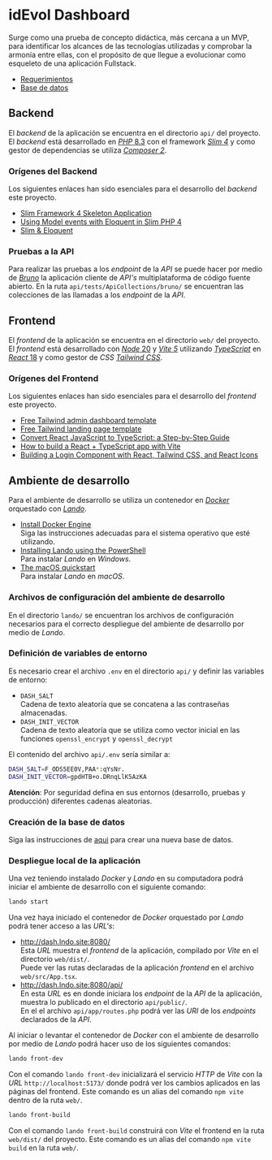 # idEvol Dashboard
Surge como una prueba de concepto didáctica, más cercana a un MVP, para identificar los alcances de las tecnologías utilizadas y comprobar la armonía entre ellas, con el propósito de que llegue a evolucionar como esqueleto de una aplicación Fullstack.

- [Requerimientos](docs/requirements.md)
- [Base de datos](docs/database.md)

## Backend
El _backend_ de la aplicación se encuentra en el directorio `api/` del proyecto. El _backend_ está desarrollado en [_PHP_ 8.3](https://www.php.net/releases/8.3/es.php) con el framework [_Slim 4_](https://www.slimframework.com/docs/v4/) y como gestor de dependencias se utiliza [_Composer 2_](https://getcomposer.org/doc/00-intro.md).

### Orígenes del Backend
Los siguientes enlaces han sido esenciales para el desarrollo del _backend_ este proyecto.
- [Slim Framework 4 Skeleton Application](https://github.com/slimphp/Slim-Skeleton)
- [Using Model events with Eloquent in Slim PHP 4](https://www.enovision.net/using-model-events-eloquent-slim-php)
- [Slim & Eloquent](https://github.com/kladd/slim-eloquent)

### Pruebas a la API
Para realizar las pruebas a los _endpoint_ de la _API_ se puede hacer por medio de [_Bruno_](https://www.usebruno.com/) la aplicación cliente de _API's_ multiplataforma de código fuente abierto. En la ruta `api/tests/ApiCollections/bruno/` se encuentran las colecciones de las llamadas a los _endpoint_ de la _API_.

## Frontend
El _frontend_ de la aplicación se encuentra en el directorio `web/` del proyecto. El _frontend_ está desarrollado con [_Node_ 20](https://nodejs.org/en/) y [_Vite 5_](https://es.vitejs.dev/) utilizando [_TypeScript_](https://www.typescriptlang.org/) en [_React_ 18](https://es.react.dev/) y como gestor de _CSS_ [_Tailwind CSS_](https://tailwindcss.com/).

### Orígenes del Frontend
Los siguientes enlaces han sido esenciales para el desarrollo del _frontend_ este proyecto.
- [Free Tailwind admin dashboard template](https://github.com/cruip/tailwind-dashboard-template)
- [Free Tailwind landing page template](https://github.com/cruip/tailwind-landing-page-template)
- [Convert React JavaScript to TypeScript: a Step-by-Step Guide](https://www.technigo.io/explained/convert-react-javascript-to-typescript)
- [How to build a React + TypeScript app with Vite](https://blog.logrocket.com/build-react-typescript-app-vite/)
- [Building a Login Component with React, Tailwind CSS, and React Icons](https://medium.com/@ryaddev/building-a-login-component-with-react-tailwind-css-and-react-icons-12cdcb26ed27)

## Ambiente de desarrollo
Para el ambiente de desarrollo se utiliza un contenedor en [_Docker_](https://www.docker.com/) orquestado con [_Lando_](https://docs.lando.dev/getting-started/).

- [Install Docker Engine](https://docs.docker.com/engine/install/)\
  Siga las instrucciones adecuadas para el sistema operativo que esté utilizando.
- [Installing Lando using the PowerShell](https://docs.lando.dev/install/windows.html)\
  Para instalar _Lando_ en _Windows_.
- [The macOS quickstart](https://docs.lando.dev/install/macos.html)\
  Para instalar _Lando_ en _macOS_.

### Archivos de configuración del ambiente de desarrollo
En el directorio `lando/` se encuentran los archivos de configuración necesarios para el correcto despliegue del ambiente de desarrollo por medio de _Lando_.

### Definición de variables de entorno
Es necesario crear el archivo `.env` en el directorio `api/` y definir las variables de entorno:
- `DASH_SALT`\
  Cadena de texto aleatoría que se concatena a las contraseñas almacenadas.
- `DASH_INIT_VECTOR`\
  Cadena de texto aleatoría que se utiliza como vector inicial en las funciones `openssl_encrypt` y `openssl_decrypt`

El contenido del archivo `api/.env` sería similar a:
```bash
DASH_SALT=F_ODS5EE0V,PAA*:qYsNr.
DASH_INIT_VECTOR=gpdHTB+o.DRnqLlK5AzKA
```
**Atención**: Por seguridad defina en sus entornos (desarrollo, pruebas y producción) diferentes cadenas aleatorias.

### Creación de la base de datos
Siga las instrucciones de [aqui](docs/database.md) para crear una nueva base de datos.

### Despliegue local de la aplicación 
Una vez teniendo instalado _Docker_ y _Lando_ en su computadora podrá iniciar el ambiente de desarrollo con el siguiente comando:
```bash
lando start
```

Una vez haya iniciado el contenedor de _Docker_ orquestado por _Lando_ podrá tener acceso a las _URL's_:
- http://dash.lndo.site:8080/ \
  Esta _URL_ muestra el _frontend_ de la aplicación, compilado por _Vite_ en el directorio `web/dist/`.\
  Puede ver las rutas declaradas de la aplicación _frontend_ en el archivo `web/src/App.tsx`.
- http://dash.lndo.site:8080/api/ \
  En esta _URL_ es en donde iniciara los _endpoint_ de la _API_ de la aplicación, muestra lo publicado en el directorio `api/public/`.\
  En el el archivo `api/app/routes.php` podrá ver las _URI_ de los _endpoints_ declarados de la _API_.

Al iniciar o levantar el contenedor de _Docker_ con el ambiente de desarrollo por medio de _Lando_ podrá hacer uso de los siguientes comandos:

```bash
lando front-dev
```
Con el comando `lando front-dev` inicializará el servicio _HTTP_ de _Vite_ con la _URL_ `http://localhost:5173/` donde podrá ver los cambios aplicados en las páginas del frontend. Este comando es un alias del comando `npm vite` dentro de la ruta `web/`.

```bash
lando front-build
```
Con el comando `lando front-build` construirá con _Vite_ el frontend en la ruta `web/dist/` del proyecto. Este comando es un alias del comando `npm vite build` en la ruta `web/`.
